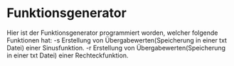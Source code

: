 # Funktionsgenerator
Hier ist der Funktionsgenerator programmiert worden, welcher folgende Funktionen hat:
-s Erstellung von Übergabewerten(Speicherung in einer txt Datei) einer Sinusfunktion.
-r Erstellung von Übergabewerten(Speicherung in einer txt Datei) einer Rechteckfunktion.
